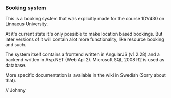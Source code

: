 ### Booking system

This is a booking system that was explicitly made for the course 1DV430 on Linnaeus University.  
   
At it's current state it's only possible to make location based bookings. But later versions of it will 
contain alot more functionality, like resource booking and such.    
   
The system itself contains a frontend written in AngularJS (v1.2.28) and a backend written in Asp.NET (Web Api 2). Microsoft SQL 2008 R2 is used as database.
   
More specific documentation is available in the wiki in Swedish (Sorry about that).
   
// Johnny
